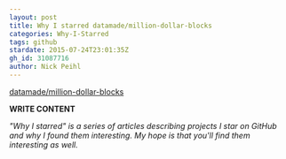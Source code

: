 ```yaml
---
layout: post
title: Why I starred datamade/million-dollar-blocks
categories: Why-I-Starred
tags: github
stardate: 2015-07-24T23:01:35Z
gh_id: 31087716
author: Nick Peihl
---
```


[datamade/million-dollar-blocks](https://github.com/datamade/million-dollar-blocks)

**WRITE CONTENT**

*"Why I starred" is a series of articles describing projects I star on GitHub and why I found them interesting. My hope is that you'll find them interesting as well.*

